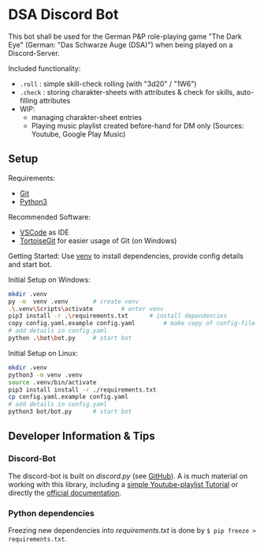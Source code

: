 # DSA Discord Bot

This bot shall be used for the German P&P role-playing game "The Dark Eye" (German: "Das Schwarze Auge (DSA)") when being played on a Discord-Server.

Included functionality:
- `.roll` : simple skill-check rolling (with "3d20" / "1W6")
- `.check` : storing charakter-sheets with attributes & check for skills, auto-filling attributes 
- WIP:
	- managing charakter-sheet entries
	- Playing music playlist created before-hand for DM only (Sources: Youtube, Google Play Music)


## Setup

Requirements:
- [Git](https://git-scm.com/)
- [Python3](https://www.python.org/downloads/)

Recommended Software:
- [VSCode](https://code.visualstudio.com/) as IDE
- [TortoiseGit](https://tortoisegit.org/) for easier usage of Git (on Windows)

Getting Started:
Use [venv](https://medium.com/python-pandemonium/better-python-dependency-and-package-management-b5d8ea29dff1) to install dependencies, provide config details and start bot.

Initial Setup on Windows:
```bash
mkdir .venv
py -m  venv .venv		# create venv
.\.venv\Scripts\activate		# enter venv
pip3 install -r .\requirements.txt		# install dependencies
copy config.yaml.example config.yaml		# make copy of config-file
# add details in config.yaml
python .\bot\bot.py		# start bot
```
Initial Setup on Linux:
```bash
mkdir .venv
python3 -m venv .venv
source .venv/bin/activate
pip3 install install -r ./requirements.txt
cp config.yaml.example config.yaml
# add details in config.yaml
python3 bot/bot.py		# start bot
```

## Developer Information & Tips

### Discord-Bot

The discord-bot is built on _discord.py_ (see [GitHub](https://github.com/Rapptz/discord.py)).
A is much material on working with this library, including a [simple Youtube-playlist Tutorial](https://www.youtube.com/watch?v=nW8c7vT6Hl4&list=PLW3GfRiBCHOhfVoiDZpSz8SM_HybXRPzZ) or directly the [official documentation](https://discordpy.readthedocs.io/en/latest/index.html).

### Python dependencies

Freezing new dependencies into _requirements.txt_ is done by `$ pip freeze > requirements.txt`.